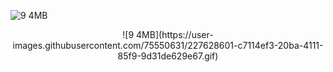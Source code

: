 <!--
Transform images into bizarre absurdity.
-->



![9 4MB](https://user-images.githubusercontent.com/75550631/227628601-c7114ef3-20ba-4111-85f9-9d31de629e67.gif)



<p align="center">
  ![9 4MB](https://user-images.githubusercontent.com/75550631/227628601-c7114ef3-20ba-4111-85f9-9d31de629e67.gif)
</p>
